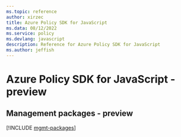 ```yaml
---
ms.topic: reference
author: xirzec
title: Azure Policy SDK for JavaScript
ms.data: 08/12/2022
ms.service: policy
ms.devlang: javascript
description: Reference for Azure Policy SDK for JavaScript
ms.author: jeffish
---
```

# Azure Policy SDK for JavaScript - preview

## Management packages - preview
[!INCLUDE [mgmt-packages](policy-mgmt-index.md)]